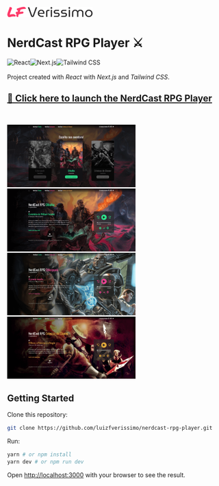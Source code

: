 [<img src="https://github.com/luizfverissimo/luizfverissimo/blob/master/lf_verissimo_logo_light.png?raw=true" alt="lf verissimo logo" width="200"/>](https://lfverissimo.com)

# NerdCast RPG Player ⚔
<img align="center" alt="React" src="https://img.shields.io/badge/-React-2E2D2E?style=flat-square&labelColor=FD3A69&logo=react&logoColor=white" /><img align="center" alt="Next.js" src="https://img.shields.io/badge/-Next.js-2E2D2E?style=flat-square&labelColor=FD3A69&logo=next.js&logoColor=white" /><img align="center" alt="Tailwind CSS" src="https://img.shields.io/badge/-Tailwind%20CSS-2E2D2E?style=flat-square&labelColor=FD3A69&logo=tailwind-css&logoColor=white" /></br></br>
Project created with *React* with *Next.js* and *Tailwind CSS*.
</br>
## [🚀 Click here to launch the NerdCast RPG Player](https://nerdcast-rpg-player.vercel.app/)
</br>

<img src="/img/1.png" alt="1" width="300"/> <img src="/img/2.png" alt="2" width="300"/> <img src="/img/3.png" alt="3" width="300"/> <img src="/img/4.png" alt="4" width="300"/> 

## Getting Started

Clone this repository:
```bash
git clone https://github.com/luizfverissimo/nerdcast-rpg-player.git
```

Run:

```bash
yarn # or npm install
yarn dev # or npm run dev
```

Open [http://localhost:3000](http://localhost:3000) with your browser to see the result.